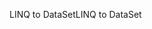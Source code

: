 <span data-ttu-id="f4b74-101">LINQ to DataSet</span><span class="sxs-lookup"><span data-stu-id="f4b74-101">LINQ to DataSet</span></span>